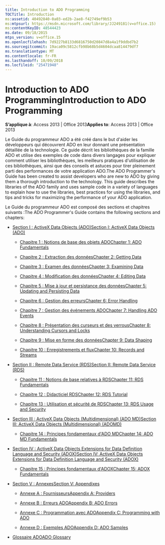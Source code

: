 ```yaml
---
title: Introduction to ADO Programming
TOCTitle: Introduction
ms:assetid: 40492840-0a03-ed2b-2ae8-f42749ef9b53
ms:mtpsurl: https://msdn.microsoft.com/library/JJ249181(v=office.15)
ms:contentKeyID: 48544423
ms.date: 09/18/2015
mtps_version: v=office.15
ms.openlocfilehash: 7d9227b8133d6816750d20847d8a4a1f9ddbd7b2
ms.sourcegitcommit: 19aca09c5812cfb98b68b5d4604dcaa814479df7
ms.translationtype: MT
ms.contentlocale: fr-FR
ms.lasthandoff: 10/09/2018
ms.locfileid: "25471948"
---
```

# <a name="introduction-to-ado-programming"></a><span data-ttu-id="55d3a-102">Introduction to ADO Programming</span><span class="sxs-lookup"><span data-stu-id="55d3a-102">Introduction to ADO Programming</span></span>


<span data-ttu-id="55d3a-103">**S’applique à**: Access 2013 | Office 2013</span><span class="sxs-lookup"><span data-stu-id="55d3a-103">**Applies to**: Access 2013 | Office 2013</span></span>

<span data-ttu-id="55d3a-p101">Le Guide du programmeur ADO a été créé dans le but d'aider les développeurs qui découvrent ADO en leur donnant une présentation détaillée de la technologie. Ce guide décrit les bibliothèques de la famille ADO et utilise des exemples de code dans divers langages pour expliquer comment utiliser les bibliothèques, les meilleurs pratiques d'utilisation de ces bibliothèques, ainsi que des conseils et astuces pour tirer pleinement parti des performances de votre application ADO.</span><span class="sxs-lookup"><span data-stu-id="55d3a-p101">The ADO Programmer's Guide has been created to assist developers who are new to ADO by giving them a thorough introduction to the technology. This guide describes the libraries of the ADO family and uses sample code in a variety of languages to explain how to use the libraries, best practices for using the libraries, and tips and tricks for maximizing the performance of your ADO application.</span></span>

<span data-ttu-id="55d3a-106">Le Guide du programmeur ADO est composé des sections et chapitres suivants :</span><span class="sxs-lookup"><span data-stu-id="55d3a-106">The ADO Programmer's Guide contains the following sections and chapters:</span></span>

  - [<span data-ttu-id="55d3a-107">Section I : ActiveX Data Objects (ADO)</span><span class="sxs-lookup"><span data-stu-id="55d3a-107">Section I: ActiveX Data Objects (ADO)</span></span>](section-i-activex-data-objects.md)
    
      - [<span data-ttu-id="55d3a-108">Chapitre 1 : Notions de base des objets ADO</span><span class="sxs-lookup"><span data-stu-id="55d3a-108">Chapter 1: ADO Fundamentals</span></span>](chapter-1-ado-fundamentals.md)
    
      - [<span data-ttu-id="55d3a-109">Chapitre 2 : Extraction des données</span><span class="sxs-lookup"><span data-stu-id="55d3a-109">Chapter 2: Getting Data</span></span>](chapter-2-getting-data.md)
    
      - [<span data-ttu-id="55d3a-110">Chapitre 3 : Examen des données</span><span class="sxs-lookup"><span data-stu-id="55d3a-110">Chapter 3: Examining Data</span></span>](chapter-3-examining-data.md)
    
      - [<span data-ttu-id="55d3a-111">Chapitre 4 : Modification des données</span><span class="sxs-lookup"><span data-stu-id="55d3a-111">Chapter 4: Editing Data</span></span>](chapter-4-editing-data.md)
    
      - [<span data-ttu-id="55d3a-112">Chapitre 5 : Mise à jour et persistance des données</span><span class="sxs-lookup"><span data-stu-id="55d3a-112">Chapter 5: Updating and Persisting Data</span></span>](chapter-5-updating-and-persisting-data.md)
    
      - [<span data-ttu-id="55d3a-113">Chapitre 6 : Gestion des erreurs</span><span class="sxs-lookup"><span data-stu-id="55d3a-113">Chapter 6: Error Handling</span></span>](chapter-6-error-handling.md)
    
      - [<span data-ttu-id="55d3a-114">Chapitre 7 : Gestion des événements ADO</span><span class="sxs-lookup"><span data-stu-id="55d3a-114">Chapter 7: Handling ADO Events</span></span>](chapter-7-handling-ado-events.md)
    
      - [<span data-ttu-id="55d3a-115">Chapitre 8 : Présentation des curseurs et des verrous</span><span class="sxs-lookup"><span data-stu-id="55d3a-115">Chapter 8: Understanding Cursors and Locks</span></span>](chapter-8-understanding-cursors-and-locks.md)
    
      - [<span data-ttu-id="55d3a-116">Chapitre 9 : Mise en forme des données</span><span class="sxs-lookup"><span data-stu-id="55d3a-116">Chapter 9: Data Shaping</span></span>](chapter-9-data-shaping.md)
    
      - [<span data-ttu-id="55d3a-117">Chapitre 10 : Enregistrements et flux</span><span class="sxs-lookup"><span data-stu-id="55d3a-117">Chapter 10: Records and Streams</span></span>](chapter-10-records-and-streams.md)

  - [<span data-ttu-id="55d3a-118">Section II : Remote Data Service (RDS)</span><span class="sxs-lookup"><span data-stu-id="55d3a-118">Section II: Remote Data Service (RDS)</span></span>](section-ii-remote-data-service.md)
    
      - [<span data-ttu-id="55d3a-119">Chapitre 11 : Notions de base relatives à RDS</span><span class="sxs-lookup"><span data-stu-id="55d3a-119">Chapter 11: RDS Fundamentals</span></span>](chapter-11-rds-fundamentals.md)
    
      - [<span data-ttu-id="55d3a-120">Chapitre 12 : Didacticiel RDS</span><span class="sxs-lookup"><span data-stu-id="55d3a-120">Chapter 12: RDS Tutorial</span></span>](chapter-12-rds-tutorial.md)
    
      - [<span data-ttu-id="55d3a-121">Chapitre 13 : Utilisation et sécurité de RDS</span><span class="sxs-lookup"><span data-stu-id="55d3a-121">Chapter 13: RDS Usage and Security</span></span>](chapter-13-rds-usage-and-security.md)

  - [<span data-ttu-id="55d3a-122">Section III : ActiveX Data Objects (Multidimensional) (ADO MD)</span><span class="sxs-lookup"><span data-stu-id="55d3a-122">Section III: ActiveX Data Objects (Multidimensional) (ADOMD)</span></span>](section-iii-ado-multidimensional-ado-md.md)
    
      - [<span data-ttu-id="55d3a-123">Chapitre 14 : Principes fondamentaux d'ADO MD</span><span class="sxs-lookup"><span data-stu-id="55d3a-123">Chapter 14: ADO MD Fundamentals</span></span>](chapter-14-ado-md-fundamentals.md)

  - [<span data-ttu-id="55d3a-124">Section IV : ActiveX Data Objects Extensions for Data Definition Language and Security (ADOX)</span><span class="sxs-lookup"><span data-stu-id="55d3a-124">Section IV: ActiveX Data Objects Extensions for Data Definition Language and Security (ADOX)</span></span>](section-iv-ado-extensions-for-data-definition-language-and-security-adox.md)
    
      - [<span data-ttu-id="55d3a-125">Chapitre 15 : Principes fondamentaux d'ADOX</span><span class="sxs-lookup"><span data-stu-id="55d3a-125">Chapter 15: ADOX Fundamentals</span></span>](chapter-15-adox-fundamentals.md)

  - [<span data-ttu-id="55d3a-126">Section V : Annexes</span><span class="sxs-lookup"><span data-stu-id="55d3a-126">Section V: Appendixes</span></span>](section-v-appendixes.md)
    
      - [<span data-ttu-id="55d3a-127">Annexe A : Fournisseurs</span><span class="sxs-lookup"><span data-stu-id="55d3a-127">Appendix A: Providers</span></span>](appendix-a-providers.md)
    
      - [<span data-ttu-id="55d3a-128">Annexe B : Erreurs ADO</span><span class="sxs-lookup"><span data-stu-id="55d3a-128">Appendix B: ADO Errors</span></span>](appendix-b-ado-errors.md)
    
      - [<span data-ttu-id="55d3a-129">Annexe C : Programmation avec ADO</span><span class="sxs-lookup"><span data-stu-id="55d3a-129">Appendix C: Programming with ADO</span></span>](appendix-c-programming-with-ado.md)
    
      - [<span data-ttu-id="55d3a-130">Annexe D : Exemples ADO</span><span class="sxs-lookup"><span data-stu-id="55d3a-130">Appendix D: ADO Samples</span></span>](appendix-d-ado-samples.md)

  - [<span data-ttu-id="55d3a-131">Glossaire ADO</span><span class="sxs-lookup"><span data-stu-id="55d3a-131">ADO Glossary</span></span>](ado-glossary.md)

